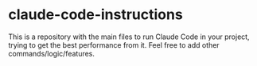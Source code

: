 # claude-code-instructions
This is a repository with the main files to run Claude Code in your project, trying to get the best performance from it. Feel free to add other commands/logic/features.
